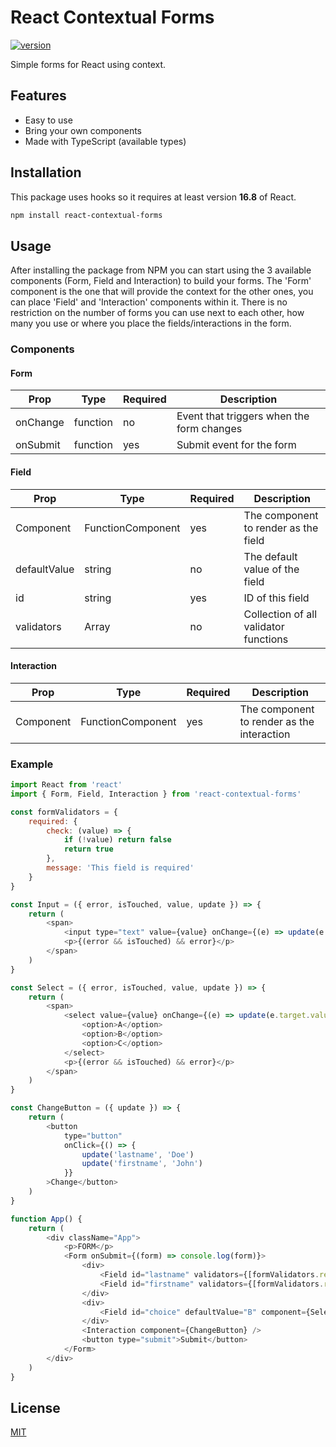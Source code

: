 React Contextual Forms
=========================

[![version](https://img.shields.io/github/package-json/v/sandermaas/react-contextual-forms?style=flat-square)](https://github.com/sandermaas/react-contextual-form)

Simple forms for React using context.

## Features

- Easy to use
- Bring your own components
- Made with TypeScript (available types)

## Installation

This package uses hooks so it requires at least version **16.8** of React. 

```bash
npm install react-contextual-forms
```

## Usage

After installing the package from NPM you can start using the 3 available components (Form, Field and Interaction) to build your forms. The 'Form' component is the one that will provide the context for the other ones, you can place 'Field' and 'Interaction' components within it. There is no restriction on the number of forms you can use next to each other, how many you use or where you place the fields/interactions in the form.

### Components

#### Form

| Prop     | Type     | Required | Description                               |
| -------- | -------- | -------- | ----------------------------------------- |
| onChange | function | no       | Event that triggers when the form changes |
| onSubmit | function | yes      | Submit event for the form                 |

#### Field

| Prop          | Type              | Required | Description                           |
| ------------- | ----------------- | -------- | ------------------------------------- |
| Component     | FunctionComponent | yes      | The component to render as the field  |
| defaultValue  | string            | no       | The default value of the field        |
| id            | string            | yes      | ID of this field                      |
| validators    | Array             | no       | Collection of all validator functions |

#### Interaction

| Prop      | Type              | Required | Description                                |
| --------- | ----------------- | -------- | ------------------------------------------ |
| Component | FunctionComponent | yes      | The component to render as the interaction |

### Example

```javascript
import React from 'react'
import { Form, Field, Interaction } from 'react-contextual-forms'

const formValidators = {
    required: {
        check: (value) => {  
            if (!value) return false
            return true
        },
        message: 'This field is required'
    }
}

const Input = ({ error, isTouched, value, update }) => {
    return (
        <span>
            <input type="text" value={value} onChange={(e) => update(e.target.value)} />
            <p>{(error && isTouched) && error}</p>
        </span>
    )
}

const Select = ({ error, isTouched, value, update }) => {
    return (
        <span>
            <select value={value} onChange={(e) => update(e.target.value)}>
                <option>A</option>
                <option>B</option>
                <option>C</option>
            </select>
            <p>{(error && isTouched) && error}</p>
        </span>
    )
}

const ChangeButton = ({ update }) => {
    return (
        <button 
            type="button" 
            onClick={() => { 
                update('lastname', 'Doe')
                update('firstname', 'John')
            }}
        >Change</button>
    )
}

function App() {
    return (
        <div className="App">
            <p>FORM</p>
            <Form onSubmit={(form) => console.log(form)}>
                <div>
                    <Field id="lastname" validators={[formValidators.required]} component={Input} />
                    <Field id="firstname" validators={[formValidators.required]} component={Input} />
                </div>
                <div>
                    <Field id="choice" defaultValue="B" component={Select} />
                </div>
                <Interaction component={ChangeButton} />
                <button type="submit">Submit</button>
            </Form>
        </div>
    )
}
```

## License

[MIT](LICENSE)